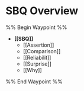 # SBQ Overview

%% Begin Waypoint %%
- **[[SBQ]]**
	- [[Assertion]]
	- [[Comparison]]
	- [[Reliabilit]]
	- [[Surprise]]
	- [[Why]]

%% End Waypoint %%